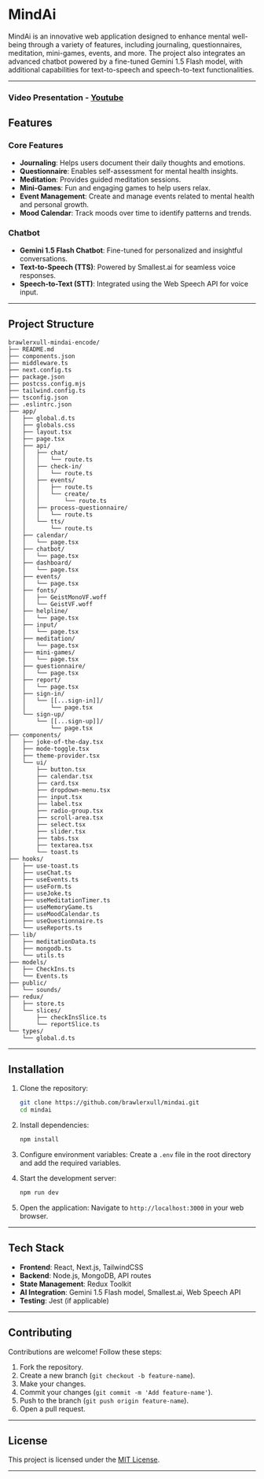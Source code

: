 # MindAi

MindAi is an innovative web application designed to enhance mental well-being through a variety of features, including journaling, questionnaires, meditation, mini-games, events, and more. The project also integrates an advanced chatbot powered by a fine-tuned Gemini 1.5 Flash model, with additional capabilities for text-to-speech and speech-to-text functionalities.

---

### Video Presentation - [Youtube](https://youtu.be/vNbggihqCgM)

## Features

### Core Features

- **Journaling**: Helps users document their daily thoughts and emotions.
- **Questionnaire**: Enables self-assessment for mental health insights.
- **Meditation**: Provides guided meditation sessions.
- **Mini-Games**: Fun and engaging games to help users relax.
- **Event Management**: Create and manage events related to mental health and personal growth.
- **Mood Calendar**: Track moods over time to identify patterns and trends.

### Chatbot

- **Gemini 1.5 Flash Chatbot**: Fine-tuned for personalized and insightful conversations.
- **Text-to-Speech (TTS)**: Powered by Smallest.ai for seamless voice responses.
- **Speech-to-Text (STT)**: Integrated using the Web Speech API for voice input.

---

## Project Structure

```plaintext
brawlerxull-mindai-encode/
├── README.md
├── components.json
├── middleware.ts
├── next.config.ts
├── package.json
├── postcss.config.mjs
├── tailwind.config.ts
├── tsconfig.json
├── .eslintrc.json
├── app/
│   ├── global.d.ts
│   ├── globals.css
│   ├── layout.tsx
│   ├── page.tsx
│   ├── api/
│   │   ├── chat/
│   │   │   └── route.ts
│   │   ├── check-in/
│   │   │   └── route.ts
│   │   ├── events/
│   │   │   ├── route.ts
│   │   │   └── create/
│   │   │       └── route.ts
│   │   ├── process-questionnaire/
│   │   │   └── route.ts
│   │   └── tts/
│   │       └── route.ts
│   ├── calendar/
│   │   └── page.tsx
│   ├── chatbot/
│   │   └── page.tsx
│   ├── dashboard/
│   │   └── page.tsx
│   ├── events/
│   │   └── page.tsx
│   ├── fonts/
│   │   ├── GeistMonoVF.woff
│   │   └── GeistVF.woff
│   ├── helpline/
│   │   └── page.tsx
│   ├── input/
│   │   └── page.tsx
│   ├── meditation/
│   │   └── page.tsx
│   ├── mini-games/
│   │   └── page.tsx
│   ├── questionnaire/
│   │   └── page.tsx
│   ├── report/
│   │   └── page.tsx
│   ├── sign-in/
│   │   └── [[...sign-in]]/
│   │       └── page.tsx
│   └── sign-up/
│       └── [[...sign-up]]/
│           └── page.tsx
├── components/
│   ├── joke-of-the-day.tsx
│   ├── mode-toggle.tsx
│   ├── theme-provider.tsx
│   └── ui/
│       ├── button.tsx
│       ├── calendar.tsx
│       ├── card.tsx
│       ├── dropdown-menu.tsx
│       ├── input.tsx
│       ├── label.tsx
│       ├── radio-group.tsx
│       ├── scroll-area.tsx
│       ├── select.tsx
│       ├── slider.tsx
│       ├── tabs.tsx
│       ├── textarea.tsx
│       └── toast.ts
├── hooks/
│   ├── use-toast.ts
│   ├── useChat.ts
│   ├── useEvents.ts
│   ├── useForm.ts
│   ├── useJoke.ts
│   ├── useMeditationTimer.ts
│   ├── useMemoryGame.ts
│   ├── useMoodCalendar.ts
│   ├── useQuestionnaire.ts
│   └── useReports.ts
├── lib/
│   ├── meditationData.ts
│   ├── mongodb.ts
│   └── utils.ts
├── models/
│   ├── CheckIns.ts
│   └── Events.ts
├── public/
│   └── sounds/
├── redux/
│   ├── store.ts
│   └── slices/
│       ├── checkInsSlice.ts
│       └── reportSlice.ts
└── types/
    └── global.d.ts
```

---

## Installation

1. Clone the repository:

   ```bash
   git clone https://github.com/brawlerxull/mindai.git
   cd mindai
   ```

2. Install dependencies:

   ```bash
   npm install
   ```

3. Configure environment variables:
   Create a `.env` file in the root directory and add the required variables.

4. Start the development server:

   ```bash
   npm run dev
   ```

5. Open the application:
   Navigate to `http://localhost:3000` in your web browser.

---

## Tech Stack

- **Frontend**: React, Next.js, TailwindCSS
- **Backend**: Node.js, MongoDB, API routes
- **State Management**: Redux Toolkit
- **AI Integration**: Gemini 1.5 Flash model, Smallest.ai, Web Speech API
- **Testing**: Jest (if applicable)

---

## Contributing

Contributions are welcome! Follow these steps:

1. Fork the repository.
2. Create a new branch (`git checkout -b feature-name`).
3. Make your changes.
4. Commit your changes (`git commit -m 'Add feature-name'`).
5. Push to the branch (`git push origin feature-name`).
6. Open a pull request.

---

## License

This project is licensed under the [MIT License](LICENSE).

---

